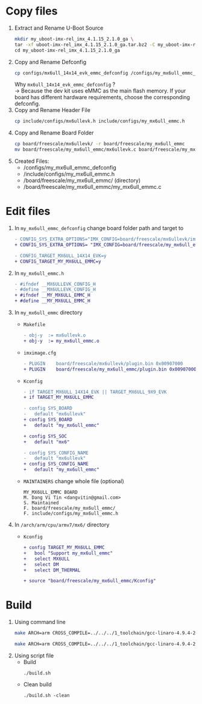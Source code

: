 # Copy files
1. Extract and Rename U-Boot Source
    ```bash
    mkdir my_uboot-imx-rel_imx_4.1.15_2.1.0_ga \
    tar -xf uboot-imx-rel_imx_4.1.15_2.1.0_ga.tar.bz2 -C my_uboot-imx-rel_imx_4.1.15_2.1.0_ga \
    cd my_uboot-imx-rel_imx_4.1.15_2.1.0_ga
    ```
2. Copy and Rename Defconfig
    ```bash
    cp configs/mx6ull_14x14_evk_emmc_defconfig /configs/my_mx6ull_emmc_defconfig
    ```
    Why `mx6ull_14x14_evk_emmc_defconfig` ?  
    -> Because the dev kit uses eMMC as the main flash memory. If your board has different hardware requirements, choose the corresponding defconfig.
3. Copy and Rename Header File
    ```bash
    cp include/configs/mx6ullevk.h include/configs/my_mx6ull_emmc.h
    ```
4. Copy and Rename Board Folder
    ```bash
    cp board/freescale/mx6ullevk/ -r board/freescale/my_mx6ull_emmc
    mv board/freescale/my_mx6ull_emmc/mx6ullevk.c board/freescale/my_mx6ull_emmc/my_mx6ull_emmc.c
    ```
5. Created Files:
    - /configs/my_mx6ull_emmc_defconfig
    - /include/configs/my_mx6ull_emmc.h
    - /board/freescale/my_mx6ull_emmc/ (directory)
    - /board/freescale/my_mx6ull_emmc/my_mx6ull_emmc.c

# Edit files
1. In `my_mx6ull_emmc_defconfig` change board folder path and target to
    ```diff
    - CONFIG_SYS_EXTRA_OPTIONS="IMX_CONFIG=board/freescale/mx6ullevk/imximage.cfg,MX6ULL_EVK_EMMC_REWORK"
    + CONFIG_SYS_EXTRA_OPTIONS= "IMX_CONFIG=board/freescale/my_mx6ull_emmc/imximage.cfg,MX6ULL_EVK_EMMC_REWORK"
    
    - CONFIG_TARGET_MX6ULL_14X14_EVK=y
    + CONFIG_TARGET_MY_MX6ULL_EMMC=y
    ```
2. In `my_mx6ull_emmc.h`
    ```diff
    - #ifndef __MX6ULLEVK_CONFIG_H
    - #define __MX6ULLEVK_CONFIG_H
    + #ifndef __MY_MX6ULL_EMMC_H
    + #define __MY_MX6ULL_EMMC_H
    ```

3. In `my_mx6ull_emmc` directory
    - `Makefile`
        ```diff
        - obj-y  := mx6ullevk.o
        + obj-y  := my_mx6ull_emmc.o
        ```
    - `imximage.cfg`
        ```diff
        - PLUGIN	board/freescale/mx6ullevk/plugin.bin 0x00907000
        + PLUGIN	board/freescale/my_mx6ull_emmc/plugin.bin 0x00907000
        ```
    - `Kconfig`
        ```diff
        - if TARGET_MX6ULL_14X14_EVK || TARGET_MX6ULL_9X9_EVK
        + if TARGET_MY_MX6ULL_EMMC

        - config SYS_BOARD
	    -   default "mx6ullevk"
        + config SYS_BOARD
        +   default "my_mx6ull_emmc"

        + config SYS_SOC
        +   default "mx6"

        - config SYS_CONFIG_NAME
	    -   default "mx6ullevk"
        + config SYS_CONFIG_NAME
        +   default "my_mx6ull_emmc"
        ```
    - `MAINTAINERS` change whole file (optional)
        ```make
        MY_MX6ULL_EMMC BOARD
        M. Dang Vi Tin <dangvitin@gmail.com>
        S. Maintained
        F. board/freescale/my_mx6ull_emmc/
        F. include/configs/my_mx6ull_emmc.h
        ```
4. In `/arch/arm/cpu/armv7/mx6/` directory
    - `Kconfig`
        ```diff
        + config TARGET_MY_MX6ULL_EMMC
        +   bool "Support my_mx6ull_emmc"
        +   select MX6ULL
        +   select DM
        +   select DM_THERMAL

        + source "board/freescale/my_mx6ull_emmc/Kconfig"
        ```

# Build
1. Using command line
    ```bash
    make ARCH=arm CROSS_COMPILE=../../../1_toolchain/gcc-linaro-4.9.4-2017.01-x86_64_arm-linux-gnueabihf/bin/arm-linux-gnueabihf- my_mx6ull_emmc_defconfig

    make ARCH=arm CROSS_COMPILE=../../../1_toolchain/gcc-linaro-4.9.4-2017.01-x86_64_arm-linux-gnueabihf/bin/arm-linux-gnueabihf- -j12
    ```
2. Using script file
    - Build
        ```
        ./build.sh
        ```
    - Clean build
        ```
        ./build.sh -clean
        ```